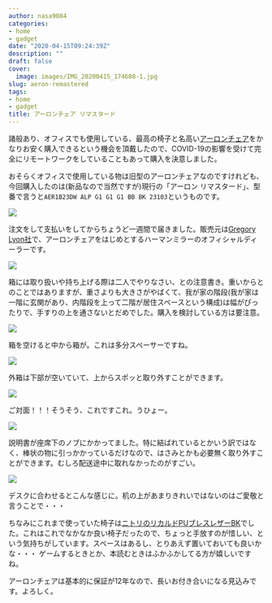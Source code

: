 ```yaml
---
author: nasa9084
categories:
- home
- gadget
date: "2020-04-15T09:24:39Z"
description: ""
draft: false
cover:
  image: images/IMG_20200415_174608-1.jpg
slug: aeron-remastered
tags:
- home
- gadget
title: アーロンチェア リマスタード
---
```



諸般あり、オフィスでも使用している、最高の椅子と名高い[アーロンチェア](https://storesystem.hermanmiller.co.jp/fs/hmjapan/AER1B23DWALPG1G1G1BBBK23103)をかなりお安く購入できるという機会を頂戴したので、COVID-19の影響を受けて完全にリモートワークをしていることもあって購入を決意しました。

おそらくオフィスで使用している物は旧型のアーロンチェアなのですけれども、今回購入したのは(新品なので当然ですが)現行の「アーロン リマスタード」、型番で言うと`AER1B23DW ALP G1 G1 G1 BB BK 23103`というものです。

![](images/IMG_20200415_174205.jpg)

注文をして支払いをしてからちょうど一週間で届きました。販売元は[Gregory Lyon社](http://www.gregorylyon.com/ja/)で、アーロンチェアをはじめとするハーマンミラーのオフィシャルディーラーです。

![](images/IMG_20200415_174326.jpg)

箱には取り扱いや持ち上げる際は二人でやりなさい、との注意書き。重いからとのことではありますが、重さよりも大きさがやばくて、我が家の階段(我が家は一階に玄関があり、内階段を上って二階が居住スペースという構成)は幅がぴったりで、手すりの上を通さないとだめでした。購入を検討している方は要注意。

![](images/IMG_20200415_174434.jpg)

箱を空けると中から箱が。これは多分スペーサーですね。

![](images/IMG_20200415_174522.jpg)

外箱は下部が空いていて、上からスポッと取り外すことができます。

![](images/IMG_20200415_174608.jpg)

ご対面！！！そうそう、これですこれ。うひょー。

![](images/IMG_20200415_174622-2.jpg)

説明書が座席下のノブにかかってました。特に結ばれているとかいう訳ではなく、棒状の物に引っかかっているだけなので、はさみとかも必要無く取り外すことができます。むしろ配送途中に取れなかったのがすごい。

![](images/IMG_20200415_175459-1.jpg)

デスクに合わせるとこんな感じに。机の上があまりきれいではないのはご愛敬と言うことで・・・

ちなみにこれまで使っていた椅子は[ニトリのリカルドPUブレスレザーBK](https://www.nitori-net.jp/ec/product/6620573s/)でした。これはこれでなかなか良い椅子だったので、ちょっと手放すのが惜しい、という気持ちがしています。スペースはあるし、とりあえず置いておいても良いかな・・・
ゲームするときとか、本読むときはふかふかしてる方が嬉しいですね。

アーロンチェアは基本的に保証が12年なので、長いお付き合いになる見込みです。よろしく。



